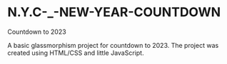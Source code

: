 # N.Y.C-_-NEW-YEAR-COUNTDOWN
Countdown to 2023


A basic glassmorphism project for countdown to 2023.
The project was created using HTML/CSS and little JavaScript.
